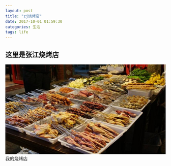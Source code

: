 ```yaml
---
layout: post
title: "zj烧烤店"
date: 2017-10-01 01:59:30
categories: 生活
tags: life
---
```


## 这里是张江烧烤店
![Alt text](/assets/img/skd.jpg)
我的烧烤店